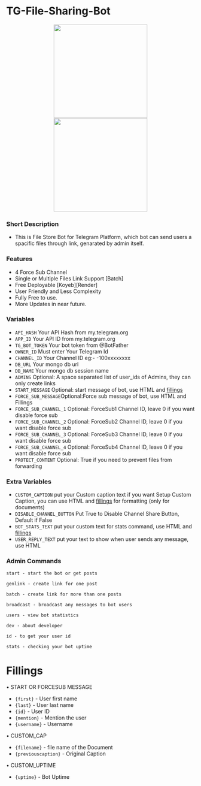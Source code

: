 # TG-File-Sharing-Bot

<div style="display: flex; justify-content: center;">
    <img src="https://img.shields.io/badge/Made%20with%20Python-light%20blue?style=for-the-badge&logo=Python&link=https%3A%2F%2Fwww.python.com" style="width: 250px;">
</div>

<div style="display: flex; justify-content: center;">
    <img src="https://img.shields.io/badge/NocoFlux-orange?style=for-the-badge&logo=Github&label=Made%20by%20" style="width: 250px;">
</div>

### Short Description
 - This is File Store Bot for Telegram Platform, which bot can send users a spacific files through link, genarated by admin itself.

### Features
 - 4 Force Sub Channel
 - Single or Multiple Files Link Support [Batch]
 - Free Deployable [Koyeb][Render]
 - User Friendly and Less Complexity
 - Fully Free to use.
 - More Updates in near future.

### Variables

* `API_HASH` Your API Hash from my.telegram.org
* `APP_ID` Your API ID from my.telegram.org
* `TG_BOT_TOKEN` Your bot token from @BotFather
* `OWNER_ID` Must enter Your Telegram Id
* `CHANNEL_ID` Your Channel ID eg:- -100xxxxxxxx
* `DB_URL` Your mongo db url
* `DB_NAME` Your mongo db session name
* `ADMINS` Optional: A space separated list of user_ids of Admins, they can only create links
* `START_MESSAGE` Optional: start message of bot, use HTML and <a href='https://github.com/NocoFlux/TG-File-Sharing-Bot/raw/refs/heads/main/Others/fillings.md'>fillings</a>
* `FORCE_SUB_MESSAGE`Optional:Force sub message of bot, use HTML and Fillings
* `FORCE_SUB_CHANNEL_1` Optional: ForceSub1 Channel ID, leave 0 if you want disable force sub
* `FORCE_SUB_CHANNEL_2` Optional: ForceSub2 Channel ID, leave 0 if you want disable force sub
* `FORCE_SUB_CHANNEL_3` Optional: ForceSub3 Channel ID, leave 0 if you want disable force sub
* `FORCE_SUB_CHANNEL_4` Optional: ForceSub4 Channel ID, leave 0 if you want disable force sub
* `PROTECT_CONTENT` Optional: True if you need to prevent files from forwarding

### Extra Variables

* `CUSTOM_CAPTION` put your Custom caption text if you want Setup Custom Caption, you can use HTML and <a href='https://github.com/CodeXBotz/File-Sharing-Bot/blob/main/README.md#custom_caption'>fillings</a> for formatting (only for documents)
* `DISABLE_CHANNEL_BUTTON` Put True to Disable Channel Share Button, Default if False
* `BOT_STATS_TEXT` put your custom text for stats command, use HTML and <a href='https://github.com/codexbotz/File-Sharing-Bot/blob/main/README.md#custom_stats'>fillings</a>
* `USER_REPLY_TEXT` put your text to show when user sends any message, use HTML


### Admin Commands

```
start - start the bot or get posts

genlink - create link for one post

batch - create link for more than one posts

broadcast - broadcast any messages to bot users

users - view bot statistics

dev - about developer

id - to get your user id

stats - checking your bot uptime

```

# Fillings
• START OR FORCESUB MESSAGE

* `{first}` - User first name  
* `{last}` - User last name  
* `{id}` - User ID  
* `{mention}` - Mention the user 
* `{username}` - Username  

• CUSTOM_CAP
* `{filename}` - file name of the Document  
* `{previouscaption}` - Original Caption  

• CUSTOM_UPTIME
* `{uptime}` - Bot Uptime




  
